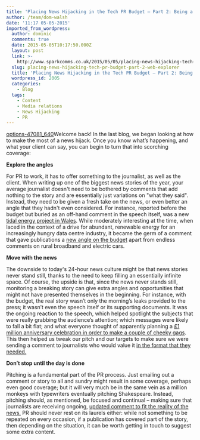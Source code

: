 ```yaml
---
title: 'Placing News Hijacking in the Tech PR Budget – Part 2: Being a Web Explorer'
author: /team/dom-walsh
date: '11:17 05-05-2015'
imported_from_wordpress:
  author: dominic
  comments: true
  date: 2015-05-05T10:17:50.000Z
  layout: post
  link: >-
    http://www.sparkcomms.co.uk/2015/05/05/placing-news-hijacking-tech-pr-budget-part-2-web-explorer/
  slug: placing-news-hijacking-tech-pr-budget-part-2-web-explorer
  title: 'Placing News Hijacking in the Tech PR Budget – Part 2: Being a Web Explorer'
  wordpress_id: 2005
  categories:
    - Blog
  tags:
    - Content
    - Media relations
    - News Hijacking
    - PR
---
```


[options-47081_640](options-47081_640-150x150.png)Welcome back! In the last blog, we began looking at how to make the most of a news hijack. Once you know what’s happening, and what your client can say, you can begin to turn that into scorching coverage:

**Explore the angles**

For PR to work, it has to offer something to the journalist, as well as the client. When writing up one of the biggest news stories of the year, your average journalist doesn't need to be bothered by comments that add nothing to the story and are essentially just variations on "what they said". Instead, they need to be given a fresh take on the news, or even better an angle that they hadn't even considered. For instance, reported before the budget but buried as an off-hand comment in the speech itself, was a new [tidal energy project in Wales](http://www.tidallagoonswanseabay.com/). While moderately interesting at the time, when laced in the context of a drive for abundant, renewable energy for an increasingly hungry data centre industry, it became the germ of a comment that gave publications a [new angle on the budget](http://www.cbronline.com/news/verticals/the-boardroom/5-tech-take-aways-from-the-2015-budget-4535488) apart from endless comments on rural broadband and electric cars.

**Move with the news**

The downside to today's 24-hour news culture might be that news stories never stand still, thanks to the need to keep filling an essentially infinite space. Of course, the upside is that, since the news never stands still, monitoring a breaking story can give extra angles and opportunities that might not have presented themselves in the beginning. For instance, with the budget, the real story wasn’t only the morning’s leaks provided to the press; it wasn’t even the speech itself or its supporting documents. It was the ongoing reaction to the speech, which helped spotlight the subjects that were really grabbing the audience’s attention; which messages were likely to fall a bit flat; and what everyone thought of apparently planning a [£1 million anniversary celebration in order to make a couple of cheeky gags](http://www.independent.co.uk/news/uk/politics/budget-2015-george-osbornes-three-jokes-that-cost-the-taxpayer-41-million-10117998.html). This then helped us tweak our pitch and our targets to make sure we were sending a comment to journalists who would value it [in the format that they needed.](http://www.channelweb.co.uk/crn-uk/news/2400526/budget-channel-wary-of-digital-tax-it-project)

**Don’t stop until the day is done**

Pitching is a fundamental part of the PR process. Just emailing out a comment or story to all and sundry might result in some coverage, perhaps even good coverage; but it will very much be in the same vein as a million monkeys with typewriters eventually pitching Shakespeare. Instead, pitching should, as mentioned, be focused and continual – making sure that journalists are receiving ongoing, [updated comment to fit the reality of the news.](http://www.itproportal.com/2015/03/18/budget-2015-in-depth-industry-reaction-analysis/) PR should never rest on its laurels either: while not something to be repeated on every occasion, if a publication has covered part of the story, then depending on the situation, it can be worth getting in touch to suggest some extra content.
